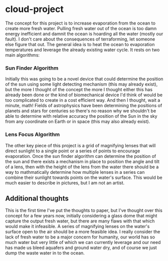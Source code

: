 # cloud-project
The concept for this project is to increase evaporation from the ocean to create more fresh water. Pulling fresh water out of the ocean is too damn energy inefficient and damnit the ocean is hoarding all the water (mostly our fault). I don't care about the consequences of terraforming, let someone else figure that out. The general idea is to heat the ocean to evaporation temperatures and leverage the already existing water cycle. It rests on two main algorithms:
  
### Sun Finder Algorithm

Initially this was going to be a novel device that could determine the position of the sun using some light detecting mechanism (this may already exist), but the more I thought of the concept the more I thought either this has already been done or the kind of biomechanical device I'd think of would be too complicated to create in a cost efficient way. And then I thought, wait a minute, math! Fields of astrophysics have been determining the positions of planets and stars for centuries so there's no reason why we shouldn't be able to determine with relative accuracy the position of the Sun in the sky from any coordinate on Earth or in space (this may also already exist).

### Lens Focus Algorithm

The other key piece of this project is a grid of magnifying lenses that will direct sunlight to a single point or a series of points to encourage evaporation. Once the sun finder algorithm can determine the position of the sun and there exists a mechanism in place to position the angle and tilt of a lens, then with the height of the lens from the water there should be a way to mathmatically determine how multiple lenses in a series can combine their sunlight towards points on the water's surface. This would be much easier to describe in pictures, but I am not an artist.

## Additional thoughts
This is the first time I've put the thoughts to paper, but I've thought over this concept for a few years now, initially considering a glass dome that might capture the output fresh water, but there are many flaws with that which would make it infeasible. A series of magnifying lenses on the water's surface open to the air should be a more feasible idea. I really consider the lack of fresh water to be a major concern for humanity, our world has so much water but very little of which we can currently leverage and our need has made us bleed aquafers and ground water dry, and of course we just dump the waste water in to the ocean.

